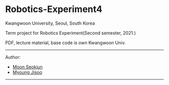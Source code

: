 # Robotics-Experiment4
Kwangwoon University, Seoul, South Korea

Term project for Robotics Experiment(Second semester, 2021.)

PDF, lecture material, base code is own Kwangwoon Univ.

---
Author:
- [Moon Seokjun](https://github.com/msjun23)
- [Myoung Jisoo](https://github.com/Myoung-Jisoo)

---
